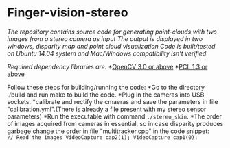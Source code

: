 # Finger-vision-stereo

*The repository contains source code for generating point-clouds with two images from a stereo camera as input*
*The output is displayed in two windows, disparity map and point cloud visualization*
*Code is built/tested on Ubuntu 14.04 system and Mac/Windows compatibility isn't verified*

*Required dependency libraries are:*
*[OpenCV 3.0 or above](https://docs.opencv.org/trunk/d7/d9f/tutorial_linux_install.html)
*[PCL 1.3 or above](http://pointclouds.org/downloads/linux.html)

Follow these steps for building/running the code: 
*Go to the directory ./build and run make to build the code.
*Plug in the cameras into USB sockets.
*calibrate and rectify the cmaeras and save the parameters in file "calibration.yml".(There is already a file present with my stereo sensor parameters)
*Run the executable with command ``./stereo_skin``.
*The order of images acquired from cameras in essential, so in case disparity produces garbage change the order in file "multitracker.cpp" in the code snippet:
``    // Read the images
    VideoCapture cap2(1);
    VideoCapture cap1(0);
``


